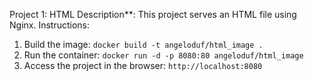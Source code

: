 Project 1: HTML
Description**: This project serves an HTML file using Nginx.
Instructions:
1. Build the image: `docker build -t angeloduf/html_image .`  <!-- Builds the Docker image for the HTML project and tags it as "angeloduf/html_image". -->
2. Run the container: `docker run -d -p 8080:80 angeloduf/html_image`  <!-- Runs the container in detached mode, mapping port 8080 on the host to port 80 in the container. -->
3. Access the project in the browser: `http://localhost:8080`  <!-- Opens the project in a web browser at the specified local URL. -->
